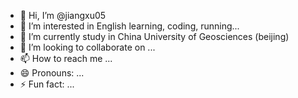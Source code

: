 - 👋 Hi, I’m @jiangxu05
- 👀 I’m interested in English learning, coding, running...
- 🌱 I’m currently study in China University of Geosciences (beijing)
- 💞️ I’m looking to collaborate on ...
- 📫 How to reach me ...
- 😄 Pronouns: ...
- ⚡ Fun fact: ...

<!---
jiangxu05/jiangxu05 is a ✨ special ✨ repository because its `README.md` (this file) appears on your GitHub profile.
You can click the Preview link to take a look at your changes.
--->
